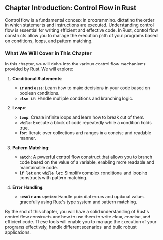 ## Chapter Introduction: Control Flow in Rust

Control flow is a fundamental concept in programming, dictating the order in which statements and instructions are executed. Understanding control flow is essential for writing efficient and effective code. In Rust, control flow constructs allow you to manage the execution path of your programs based on conditions, loops, and pattern matching.

### What We Will Cover in This Chapter

In this chapter, we will delve into the various control flow mechanisms provided by Rust. We will explore:

1. **Conditional Statements**:
   - **`if` and `else`**: Learn how to make decisions in your code based on boolean conditions.
   - **`else if`**: Handle multiple conditions and branching logic.

2. **Loops**:
   - **`loop`**: Create infinite loops and learn how to break out of them.
   - **`while`**: Execute a block of code repeatedly while a condition holds true.
   - **`for`**: Iterate over collections and ranges in a concise and readable manner.

3. **Pattern Matching**:
   - **`match`**: A powerful control flow construct that allows you to branch code based on the value of a variable, enabling more readable and maintainable code.
   - **`if let`** and **`while let`**: Simplify complex conditional and looping constructs with pattern matching.

4. **Error Handling**:
   - **`Result` and `Option`**: Handle potential errors and optional values gracefully using Rust's type system and pattern matching.

By the end of this chapter, you will have a solid understanding of Rust's control flow constructs and how to use them to write clear, concise, and efficient code. These tools will enable you to manage the execution of your programs effectively, handle different scenarios, and build robust applications.
